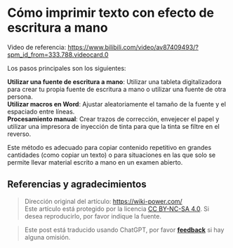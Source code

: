 # Cómo imprimir texto con efecto de escritura a mano

Video de referencia: <https://www.bilibili.com/video/av87409493/?spm_id_from=333.788.videocard.0>

Los pasos principales son los siguientes:

**Utilizar una fuente de escritura a mano**: Utilizar una tableta digitalizadora para crear tu propia fuente de escritura a mano o utilizar una fuente de otra persona.  
**Utilizar macros en Word**: Ajustar aleatoriamente el tamaño de la fuente y el espaciado entre líneas.  
**Procesamiento manual**: Crear trazos de corrección, envejecer el papel y utilizar una impresora de inyección de tinta para que la tinta se filtre en el reverso.

Este método es adecuado para copiar contenido repetitivo en grandes cantidades (como copiar un texto) o para situaciones en las que solo se permite llevar material escrito a mano en un examen abierto.

## Referencias y agradecimientos

> Dirección original del artículo: <https://wiki-power.com/>  
> Este artículo está protegido por la licencia [CC BY-NC-SA 4.0](https://creativecommons.org/licenses/by/4.0/deed.zh). Si desea reproducirlo, por favor indique la fuente.

> Este post está traducido usando ChatGPT, por favor [**feedback**](https://github.com/linyuxuanlin/Wiki_MkDocs/issues/new) si hay alguna omisión.